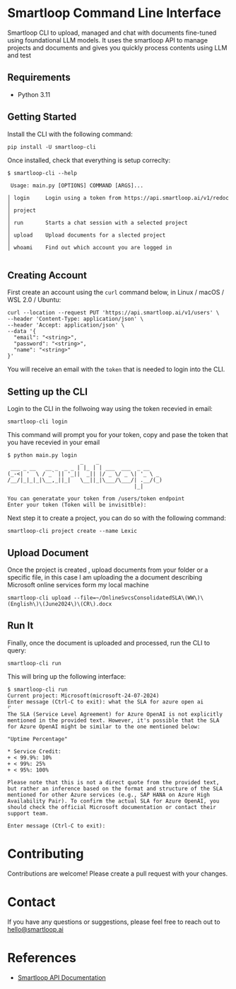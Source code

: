# Smartloop Command Line Interface

Smartloop CLI to upload, managed and chat with documents fine-tuned using foundational LLM models. It uses the smartloop API to manage projects and documents and gives you quickly process contents using LLM and test

## Requirements

- Python 3.11

## Getting Started

Install the CLI with the following command:

```
pip install -U smartloop-cli

```
Once installed, check that everything is setup correclty:


```
$ smartloop-cli --help

 Usage: main.py [OPTIONS] COMMAND [ARGS]...

│ login     Login using a token from https://api.smartloop.ai/v1/redoc                                                                                                            │
│ project                                                                                                                                                                         │
│ run       Starts a chat session with a selected project                                                                                                                         │
│ upload    Upload documents for a slected project                                                                                                                                │
│ whoami    Find out which account you are logged in


```

## Creating Account

First create an account using the `curl` command below, in Linux / macOS / WSL 2.0 / Ubuntu:


```
curl --location --request PUT 'https://api.smartloop.ai/v1/users' \
--header 'Content-Type: application/json' \
--header 'Accept: application/json' \
--data '{
  "email": "<string>",
  "password": "<string>",
  "name": "<string>"
}'

```

You will receive an email with the `token` that is needed to login into the CLI.

## Setting up the CLI

Login to the CLI in the follwoing way using the token recevied in email:

```
smartloop-cli login
```

This command will prompt you for your token, copy and pase the token that you have recevied in your email

```
$ python main.py login
                       _    _
 ___ _ __   __ _  _ _ | |_ | | ___  ___  _ __
(_-<| '  \ / _` || '_||  _|| |/ _ \/ _ \| '_ \ _
/__/|_|_|_|\__,_||_|   \__||_|\___/\___/| .__/(_)
                                        |_|

You can generatate your token from /users/token endpoint
Enter your token (Token will be invisitble):

```


Next step it to create a  project, you can do so with the following command:

```
smartloop-cli project create --name Lexic
```

## Upload Document

Once the project is created , upload documents from your folder or a specific file, in this case I am uploading the a document describing Microsoft online services form my local machine

```
smartloop-cli upload --file=~/OnlineSvcsConsolidatedSLA\(WW\)\(English\)\(June2024\)\(CR\).docx
```

## Run It

Finally, once the document is uploaded and processed, run the CLI to query:

```
smartloop-cli run
```

This will bring up the following interface:

```
$ smartloop-cli run
Current project: Microsoft(microsoft-24-07-2024)
Enter message (Ctrl-C to exit): what the SLA for azure open ai
⠋
The SLA (Service Level Agreement) for Azure OpenAI is not explicitly mentioned in the provided text. However, it's possible that the SLA for Azure OpenAI might be similar to the one mentioned below:

"Uptime Percentage"

* Service Credit:
+ < 99.9%: 10%
+ < 99%: 25%
+ < 95%: 100%

Please note that this is not a direct quote from the provided text, but rather an inference based on the format and structure of the SLA mentioned for other Azure services (e.g., SAP HANA on Azure High Availability Pair). To confirm the actual SLA for Azure OpenAI, you should check the official Microsoft documentation or contact their support team.

Enter message (Ctrl-C to exit):
```

# Contributing

Contributions are welcome! Please create a pull request with your changes. 


# Contact

If you have any questions or suggestions, please feel free to reach out to hello@smartloop.ai


# References

* [Smartloop API Documentation](https://api.smartloop.ai/v1/redoc)

